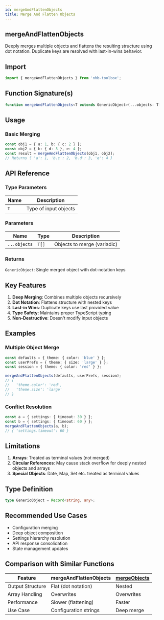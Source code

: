 ```yaml
---
id: mergeAndFlattenObjects
title: Merge And Flatten Objects
---
```


## mergeAndFlattenObjects

Deeply merges multiple objects and flattens the resulting structure using dot notation. Duplicate keys are resolved with last-in-wins behavior.

## Import

```typescript
import { mergeAndFlattenObjects } from 'nhb-toolbox';
```

## Function Signature(s)

```typescript
function mergeAndFlattenObjects<T extends GenericObject>(...objects: T[]): GenericObject
```

## Usage

### Basic Merging

```typescript
const obj1 = { a: 1, b: { c: 2 } };
const obj2 = { b: { d: 3 }, e: 4 };
const result = mergeAndFlattenObjects(obj1, obj2);
// Returns { 'a': 1, 'b.c': 2, 'b.d': 3, 'e': 4 }
```

## API Reference

### Type Parameters

| Name | Description |
|------|-------------|
| `T`  | Type of input objects |

### Parameters

| Name | Type | Description |
|------|------|-------------|
| `...objects` | `T[]` | Objects to merge (variadic) |

### Returns

`GenericObject`: Single merged object with dot-notation keys

## Key Features

1. **Deep Merging**: Combines multiple objects recursively
2. **Dot Notation**: Flattens structure with nested keys
3. **Last-in Wins**: Duplicate keys use last provided value
4. **Type Safety**: Maintains proper TypeScript typing
5. **Non-Destructive**: Doesn't modify input objects

## Examples

### Multiple Object Merge

```typescript
const defaults = { theme: { color: 'blue' } };
const userPrefs = { theme: { size: 'large' } };
const session = { theme: { color: 'red' } };

mergeAndFlattenObjects(defaults, userPrefs, session);
// {
//   'theme.color': 'red',
//   'theme.size': 'large'
// }
```

### Conflict Resolution

```typescript
const a = { settings: { timeout: 30 } };
const b = { settings: { timeout: 60 } };
mergeAndFlattenObjects(a, b);
// { 'settings.timeout': 60 }
```

## Limitations

1. **Arrays**: Treated as terminal values (not merged)
2. **Circular References**: May cause stack overflow for deeply nested objects and arrays
3. **Special Objects**: Date, Map, Set etc. treated as terminal values

## Type Definition

```typescript
type GenericObject = Record<string, any>;
```

## Recommended Use Cases

- Configuration merging
- Deep object composition
- Settings hierarchy resolution
- API response consolidation
- State management updates

## Comparison with Similar Functions

| Feature          | mergeAndFlattenObjects | [mergeObjects](mergeObjects) |
|------------------|------------------------|--------------|
| Output Structure | Flat (dot notation)    | Nested       |
| Array Handling   | Overwrites             | Overwrites   |
| Performance      | Slower (flattening)    | Faster       |
| Use Case         | Configuration strings  | Deep merge   |
